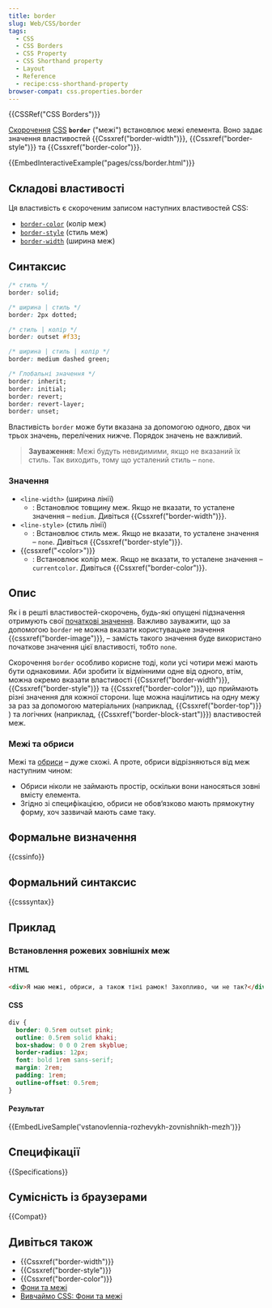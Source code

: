 ```yaml
---
title: border
slug: Web/CSS/border
tags:
  - CSS
  - CSS Borders
  - CSS Property
  - CSS Shorthand property
  - Layout
  - Reference
  - recipe:css-shorthand-property
browser-compat: css.properties.border
---
```


{{CSSRef("CSS Borders")}}

[Скорочення](/uk/docs/Web/CSS/Shorthand_properties) [CSS](/uk/docs/Web/CSS) **`border`** ("межі") встановлює межі елемента. Воно задає значення властивостей {{Cssxref("border-width")}}, {{Cssxref("border-style")}} та {{Cssxref("border-color")}}.

{{EmbedInteractiveExample("pages/css/border.html")}}

## Складові властивості

Ця властивість є скороченим записом наступних властивостей CSS:

- [`border-color`](/uk/docs/Web/CSS/border-color) (колір меж)
- [`border-style`](/uk/docs/Web/CSS/border-style) (стиль меж)
- [`border-width`](/uk/docs/Web/CSS/border-width) (ширина меж)

## Синтаксис

```css
/* стиль */
border: solid;

/* ширина | стиль */
border: 2px dotted;

/* стиль | колір */
border: outset #f33;

/* ширина | стиль | колір */
border: medium dashed green;

/* Глобальні значення */
border: inherit;
border: initial;
border: revert;
border: revert-layer;
border: unset;
```

Властивість `border` може бути вказана за допомогою одного, двох чи трьох значень, перелічених нижче. Порядок значень не важливий.

> **Зауваження:** Межі будуть невидимими, якщо не вказаний їх стиль. Так виходить, тому що усталений стиль – `none`.

### Значення

- `<line-width>` (ширина лінії)
  - : Встановлює товщину меж. Якщо не вказати, то усталене значення – `medium`. Дивіться {{Cssxref("border-width")}}.
- `<line-style>` (стиль лінії)
  - : Встановлює стиль меж. Якщо не вказати, то усталене значення – `none`. Дивіться {{Cssxref("border-style")}}.
- {{cssxref("&lt;color&gt;")}}
  - : Встановлює колір меж. Якщо не вказати, то усталене значення – `currentcolor`. Дивіться {{Cssxref("border-color")}}.

## Опис

Як і в решті властивостей-скорочень, будь-які опущені підзначення отримують свої [початкові значення](/uk/docs/Web/CSS/initial_value). Важливо зауважити, що за допомогою `border` не можна вказати користувацьке значення {{cssxref("border-image")}}, – замість такого значення буде використано початкове значення цієї властивості, тобто `none`.

Скорочення `border` особливо корисне тоді, коли усі чотири межі мають бути однаковими. Аби зробити їх відмінними одне від одного, втім, можна окремо вказати властивості {{Cssxref("border-width")}}, {{Cssxref("border-style")}} та {{Cssxref("border-color")}}, що приймають різні значення для кожної сторони. Іще можна націлитись на одну межу за раз за допомогою матеріальних (наприклад, {{Cssxref("border-top")}} ) та логічних (наприклад, {{Cssxref("border-block-start")}}) властивостей меж.

### Межі та обриси

Межі та [обриси](/uk/docs/Web/CSS/outline) – дуже схожі. А проте, обриси відрізняються від меж наступним чином:

- Обриси ніколи не займають простір, оскільки вони наносяться зовні вмісту елемента.
- Згідно зі специфікацією, обриси не обов‘язково мають прямокутну форму, хоч зазвичай мають саме таку.

## Формальне визначення

{{cssinfo}}

## Формальний синтаксис

{{csssyntax}}

## Приклад

### Встановлення рожевих зовнішніх меж

#### HTML

```html
<div>Я маю межі, обриси, а також тіні рамок! Захопливо, чи не так?</div>
```

#### CSS

```css
div {
  border: 0.5rem outset pink;
  outline: 0.5rem solid khaki;
  box-shadow: 0 0 0 2rem skyblue;
  border-radius: 12px;
  font: bold 1rem sans-serif;
  margin: 2rem;
  padding: 1rem;
  outline-offset: 0.5rem;
}
```

#### Результат

{{EmbedLiveSample('vstanovlennia-rozhevykh-zovnishnikh-mezh')}}

## Специфікації

{{Specifications}}

## Сумісність із браузерами

{{Compat}}

## Дивіться також

- {{Cssxref("border-width")}}
- {{Cssxref("border-style")}}
- {{Cssxref("border-color")}}
- [Фони та межі](/uk/docs/Web/CSS/CSS_Backgrounds_and_Borders)
- [Вивчаймо CSS: Фони та межі](/uk/docs/Learn/CSS/Building_blocks/Backgrounds_and_borders)
